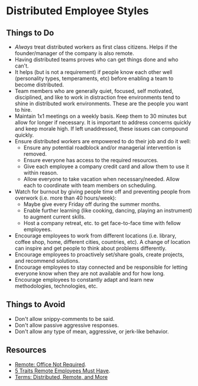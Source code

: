 # Distributed Employee Styles

## Things to Do

- *Always* treat distributed workers as first class citizens. Helps if the founder/manager of the
  company is also remote.
- Having distributed teams proves who can get things done and who can't.
- It helps (but is not a requirement) if people know each other well (personality types,
  temperaments, etc) before enabling a team to become distributed.
- Team members who are generally quiet, focused, self motivated, disciplined, and like to work in
  distraction free environments tend to shine in distributed work environments. These are the people
  you want to hire.
- Maintain 1x1 meetings on a weekly basis. Keep them to 30 minutes but allow for longer if
  necessary. It is important to address concerns quickly and keep morale high. If left unaddressed,
  these issues can compound quickly.
- Ensure distributed workers are empowered to do their job and do it well:
    - Ensure any potential roadblock and/or managerial intervention is removed.
    - Ensure everyone has access to the required resources.
    - Give each employee a company credit card and allow them to use it within reason.
    - Allow everyone to take vacation when necessary/needed. Allow each to coordinate with team
      members on scheduling.
- Watch for burnout by giving people time off and preventing people from overwork (i.e. more than 40
  hours/week):
    - Maybe give every Friday off during the summer months.
    - Enable further learning (like cooking, dancing, playing an instrument) to augment current
      skills.
    - Host a company retreat, etc. to get face-to-face time with fellow employees.
- Encourage employees to work from different locations (i.e. library, coffee shop, home, different
  cities, countries, etc). A change of location can inspire and get people to think about problems
  differently.
- Encourage employees to proactively set/share goals, create projects, and recommend solutions.
- Encourage employees to stay connected and be responsible for letting everyone know when they are
  not available and for how long.
- Encourage employees to constantly adapt and learn new methodologies, technologies, etc.

## Things to Avoid

- Don't allow snippy-comments to be said.
- Don't allow passive aggressive responses.
- Don't allow any type of mean, aggressive, or jerk-like behavior.

## Resources

- [Remote: Office Not Required](https://37signals.com/remote).
- [5 Traits Remote Employees Must Have](http://www.inc.com/jeff-haden/5-traits-of-great-remote-employees.html).
- [Terms: Distributed, Remote, and More](http://vanderburg.org/blog/2016/05/31/mdt_2_distributed.html)
